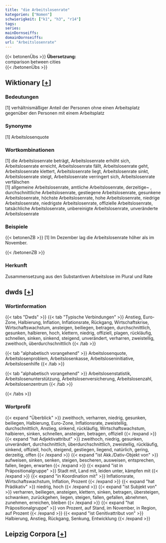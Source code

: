 ```yaml
---
title: "die Arbeitslosenrate"
kategorien: ["Nomen"]
schwierigkeit: ["k1", "h3", "r14"]
tags:
series:
mainDornseiffs:
domainDornseiffs:
url: "Arbeitslosenrate"
---
```


{{< betonenÜbs >}}
**Übersetzung:**  
comparison between cities  
{{< /betonenÜbs >}}

## Wiktionary [[+](https://de.wiktionary.org/wiki/Arbeitslosenrate)]

### Bedeutungen
[1] verhältnismäßiger Anteil der Personen ohne einen Arbeitsplatz gegenüber den Personen mit einem Arbeitsplatz  

### Synonyme
[1] Arbeitslosenquote  

### Wortkombinationen
[1] die Arbeitslosenrate beträgt, Arbeitslosenrate erhöht sich, Arbeitslosenrate erreicht, Arbeitslosenrate fällt, Arbeitslosenrate geht, Arbeitslosenrate klettert, Arbeitslosenrate liegt, Arbeitslosenrate sinkt, Arbeitslosenrate steigt, Arbeitslosenrate verringert sich, Arbeitslosenrate verfälschen  
[1] allgemeine Arbeitslosenrate, amtliche Arbeitslosenrate, derzeitige~ , durchschnittliche Arbeitslosenrate, gestiegene Arbeitslosenrate, gesunkene Arbeitslosenrate, höchste Arbeitslosenrate, hohe Arbeitslosenrate, niedrige Arbeitslosenrate, niedrigste Arbeitslosenrate, offizielle Arbeitslosenrate, tatsächliche Arbeitslosenrate, unbereinigte Arbeitslosenrate, unveränderte Arbeitslosenrate  

### Beispiele
{{< betonenZB >}}
[1] Im Dezember lag die Arbeitslosenrate höher als im November.  

{{< /betonenZB >}}
### Herkunft
Zusammensetzung aus den Substantiven Arbeitslose im Plural und Rate  



## dwds [[+](https://www.dwds.de/wb/Arbeitslosenrate)]

### Wortinformation
{{< tabs "Dwds" >}}
{{< tab "Typische Verbindungen" >}}
Anstieg, Euro-Zone, Halbierung, Inflation, Inflationsrate, Rückgang, Wirtschaftskrise, Wirtschaftswachstum, ansteigen, beiliegen, betragen, durchschnittlich, gesunken, halbieren, hoch, klettern, niedrig, offiziell, plagen, rückläufig, schnellen, sinken, sinkend, steigend, unverändert, verharren, zweistellig, zweithoch, überdurchschnittlich
{{< /tab >}}

{{< tab "alphabetisch vorangehend" >}}
Arbeitslosenquote, Arbeitslosenproblem, Arbeitslosenkasse, Arbeitsloseninitiative, Arbeitslosenhilfe
{{< /tab >}}

{{< tab "alphabetisch vorangehend" >}}
Arbeitslosenstatistik, Arbeitslosenunterstützung, Arbeitslosenversicherung, Arbeitslosenzahl, Arbeitslosenzentrum
{{< /tab >}}

{{< /tabs >}}

### Wortprofil
{{< expand "Überblick" >}} zweithoch, verharren, niedrig, gesunken, beiliegen, Halbierung, Euro-Zone, Inflationsrate, zweistellig, durchschnittlich, Anstieg, sinkend, rückläufig, Wirtschaftswachstum, halbieren, sinken, schnellen, ansteigen, betragen, offiziell {{< /expand >}}
{{< expand "hat Adjektivattribut" >}} zweithoch, niedrig, gesunken, unverändert, durchschnittlich, überdurchschnittlich, zweistellig, rückläufig, sinkend, offiziell, hoch, steigend, gestiegen, liegend, natürlich, gering, derzeitig, offen {{< /expand >}}
{{< expand "ist Akk./Dativ-Objekt von" >}} aufweisen, sinken, senken, steigen, bescheren, ausweisen, entsprechen, fallen, liegen, erwarten {{< /expand >}}
{{< expand "ist in Präpositionalgruppe" >}} Stadt mit, Land mit, leiden unter, kämpfen mit {{< /expand >}}
{{< expand "in Koordination mit" >}} Inflationsrate, Wirtschaftswachstum, Inflation, Prozent {{< /expand >}}
{{< expand "hat Prädikativ" >}} niedrig, hoch {{< /expand >}}
{{< expand "ist Subjekt von" >}} verharren, beiliegen, ansteigen, klettern, sinken, betragen, übersteigen, schwanken, zurückgehen, liegen, steigen, fallen, gefallen, abnehmen, zunehmen, erreichen, bleiben {{< /expand >}}
{{< expand "hat Präpositionalgruppe" >}} von Prozent, auf Stand, im November, in Region, auf Prozent {{< /expand >}}
{{< expand "ist Genitivattribut von" >}} Halbierung, Anstieg, Rückgang, Senkung, Entwicklung {{< /expand >}}

## Leipzig Corpora [[+](https://corpora.uni-leipzig.de/en/res?word=Arbeitslosenrate&corpusId=deu_newscrawl-public_2018)]

